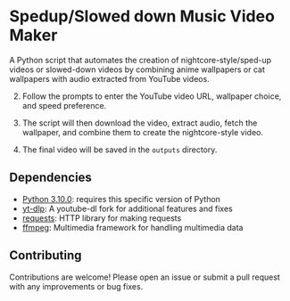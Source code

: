 
# Spedup/Slowed down Music Video Maker

A Python script that automates the creation of nightcore-style/sped-up videos or slowed-down videos by combining anime wallpapers or cat wallpapers with audio extracted from YouTube videos.


2. Follow the prompts to enter the YouTube video URL, wallpaper choice, and speed preference.

3. The script will then download the video, extract audio, fetch the wallpaper, and combine them to create the nightcore-style video.

4. The final video will be saved in the `outputs` directory.

## Dependencies
- [Python 3.10.0](https://www.python.org/downloads/release/python-3100/): requires this specific version of Python 
- [yt-dlp](https://github.com/yt-dlp/yt-dlp): A youtube-dl fork for additional features and fixes
- [requests](https://pypi.org/project/requests/): HTTP library for making requests
- [ffmpeg](https://ffmpeg.org/): Multimedia framework for handling multimedia data

## Contributing

Contributions are welcome! Please open an issue or submit a pull request with any improvements or bug fixes.

